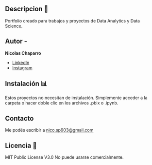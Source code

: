 ## Descripcion 📝
Portfolio creado para trabajos y proyectos de Data Analytics y Data Science.
## Autor -
**Nicolas Chaparro**

* [LinkedIn](https://www.linkedin.com/in/nicolas-chaparro-012aa325a/)
* [Instagram](https://www.instagram.com/cn_solucionesinformaticas/)

## Instalación 📊
Estos proyectos no necesitan de instalación. Simplemente acceder a la carpeta o hacer doble clic en los archivos .pbix o .ipynb.

## Contacto
Me podés escribir a nico.sp903@gmail.com

## Licencia 📃
MIT Public License V3.0
No puede usarse comercialmente.
